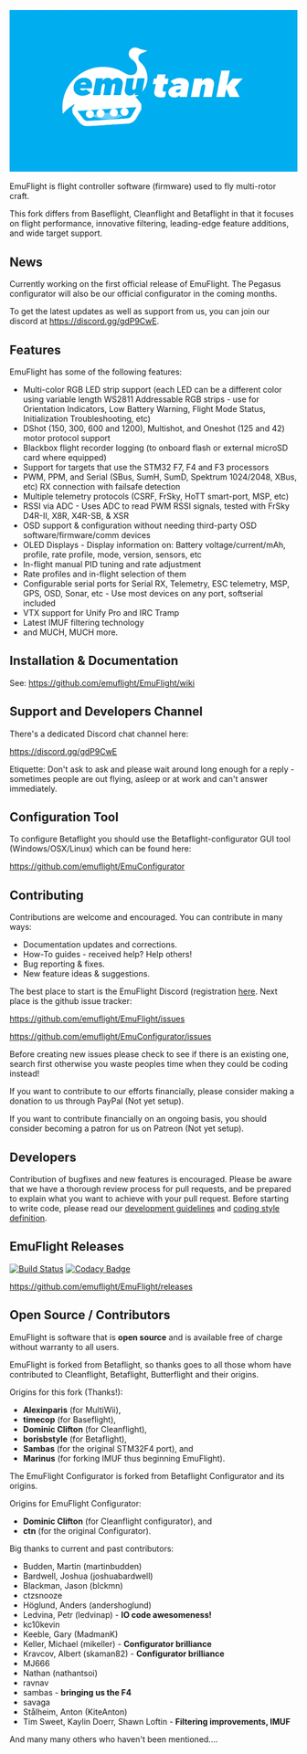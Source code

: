 ![EmuFlight](docs/assets/images/EmuTank.png)

EmuFlight is flight controller software (firmware) used to fly multi-rotor craft.

This fork differs from Baseflight, Cleanflight and Betaflight in that it focuses on flight performance, innovative filtering, leading-edge feature additions, and wide target support.

## News

Currently working on the first official release of EmuFlight. The Pegasus configurator will also be our official configurator in the coming months.


To get the latest updates as well as support from us, you can join our discord at <https://discord.gg/gdP9CwE>.

## Features

EmuFlight has some of the following features:

* Multi-color RGB LED strip support (each LED can be a different color using variable length WS2811 Addressable RGB strips - use for Orientation Indicators, Low Battery Warning, Flight Mode Status, Initialization Troubleshooting, etc)
* DShot (150, 300, 600 and 1200), Multishot, and Oneshot (125 and 42) motor protocol support
* Blackbox flight recorder logging (to onboard flash or external microSD card where equipped)
* Support for targets that use the STM32 F7, F4 and F3 processors
* PWM, PPM, and Serial (SBus, SumH, SumD, Spektrum 1024/2048, XBus, etc) RX connection with failsafe detection
* Multiple telemetry protocols (CSRF, FrSky, HoTT smart-port, MSP, etc)
* RSSI via ADC - Uses ADC to read PWM RSSI signals, tested with FrSky D4R-II, X8R, X4R-SB, & XSR
* OSD support & configuration without needing third-party OSD software/firmware/comm devices
* OLED Displays - Display information on: Battery voltage/current/mAh, profile, rate profile, mode, version, sensors, etc
* In-flight manual PID tuning and rate adjustment
* Rate profiles and in-flight selection of them
* Configurable serial ports for Serial RX, Telemetry, ESC telemetry, MSP, GPS, OSD, Sonar, etc - Use most devices on any port, softserial included
* VTX support for Unify Pro and IRC Tramp
* Latest IMUF filtering technology
* and MUCH, MUCH more.

## Installation & Documentation

See: https://github.com/emuflight/EmuFlight/wiki

## Support and Developers Channel

There's a dedicated Discord chat channel here:

https://discord.gg/gdP9CwE

Etiquette: Don't ask to ask and please wait around long enough for a reply - sometimes people are out flying, asleep or at work and can't answer immediately.

## Configuration Tool

To configure Betaflight you should use the Betaflight-configurator GUI tool (Windows/OSX/Linux) which can be found here:

https://github.com/emuflight/EmuConfigurator

## Contributing

Contributions are welcome and encouraged. You can contribute in many ways:

* Documentation updates and corrections.
* How-To guides - received help? Help others!
* Bug reporting & fixes.
* New feature ideas & suggestions.

The best place to start is the EmuFlight Discord (registration [here](https://discord.gg/gdP9CwE). Next place is the github issue tracker:

https://github.com/emuflight/EmuFlight/issues

https://github.com/emuflight/EmuConfigurator/issues

Before creating new issues please check to see if there is an existing one, search first otherwise you waste peoples time when they could be coding instead!

If you want to contribute to our efforts financially, please consider making a donation to us through PayPal (Not yet setup).

If you want to contribute financially on an ongoing basis, you should consider becoming a patron for us on Patreon (Not yet setup).

## Developers

Contribution of bugfixes and new features is encouraged. Please be aware that we have a thorough review process for pull requests, and be prepared to explain what you want to achieve with your pull request.
Before starting to write code, please read our [development guidelines](docs/development/Development.md ) and [coding style definition](docs/development/CodingStyle.md).

## EmuFlight Releases

[![Build Status](https://travis-ci.org/emuflight/EmuFlight.svg?branch=Main)](https://travis-ci.org/emuflight/EmuFlight) [![Codacy Badge](https://api.codacy.com/project/badge/Grade/eb2d3be37a4247a19814014ee22e1170)](https://www.codacy.com/manual/EmuFlight/EmuFlight?utm_source=github.com&amp;utm_medium=referral&amp;utm_content=emuflight/EmuFlight&amp;utm_campaign=Badge_Grade)

https://github.com/emuflight/EmuFlight/releases

## Open Source / Contributors

EmuFlight is software that is **open source** and is available free of charge without warranty to all users.

EmuFlight is forked from Betaflight, so thanks goes to all those whom have contributed to Cleanflight, Betaflight, Butterflight and their origins.

Origins for this fork (Thanks!):
* **Alexinparis** (for MultiWii),
* **timecop** (for Baseflight),
* **Dominic Clifton** (for Cleanflight),
* **borisbstyle** (for Betaflight),
* **Sambas** (for the original STM32F4 port), and
* **Marinus** (for forking IMUF thus beginning EmuFlight).

The EmuFlight Configurator is forked from Betaflight Configurator and its origins.

Origins for EmuFlight Configurator:
* **Dominic Clifton** (for Cleanflight configurator), and
* **ctn** (for the original Configurator).

Big thanks to current and past contributors:
* Budden, Martin (martinbudden)
* Bardwell, Joshua (joshuabardwell)
* Blackman, Jason (blckmn)
* ctzsnooze
* Höglund, Anders (andershoglund)
* Ledvina, Petr (ledvinap) - **IO code awesomeness!**
* kc10kevin
* Keeble, Gary (MadmanK)
* Keller, Michael (mikeller) - **Configurator brilliance**
* Kravcov, Albert (skaman82) - **Configurator brilliance**
* MJ666
* Nathan (nathantsoi)
* ravnav
* sambas - **bringing us the F4**
* savaga
* Stålheim, Anton (KiteAnton)
* Tim Sweet, Kaylin Doerr, Shawn Loftin - **Filtering improvements, IMUF**

And many many others who haven't been mentioned....
